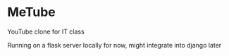 # MeTube
YouTube clone for IT class

Running on a flask server locally for now, might integrate into django later
